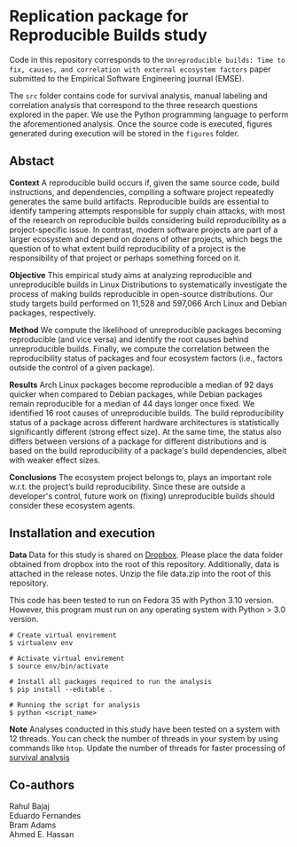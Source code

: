 # Replication package for Reproducible Builds study
Code in this repository corresponds to the `Unreproducible builds: Time to fix, causes, and
correlation with external ecosystem factors` paper submitted to the Empirical Software Engineering journal (EMSE). 

The `src` folder contains code for survival analysis, manual labeling and correlation analysis that correspond to the three research questions explored in the paper. We use the Python programming language to perform the aforementioned analysis. Once the source code is executed, figures generated during execution will be stored in the `figures` folder.  

## Abstact

**Context** A reproducible build occurs if, given the same source code, build instructions, and dependencies, compiling a software project repeatedly generates the same build artifacts. Reproducible builds are essential to identify tampering attempts responsible for supply chain attacks, with most of the research on reproducible builds considering build reproducibility as a project-specific issue. In contrast, modern software projects are part of a larger ecosystem and depend on dozens of other projects, which begs the question of to what extent build reproducibility of a project is the responsibility of that project or perhaps something forced on it. 

**Objective** This empirical study aims at analyzing reproducible and unreproducible builds in Linux Distributions to systematically investigate the process of making builds reproducible in open-source distributions. Our study targets build performed on 11,528 and 597,066 Arch Linux and Debian packages, respectively. 

**Method**  We compute the likelihood of unreproducible packages becoming reproducible (and vice versa) and identify the root causes behind unreproducible builds. Finally, we compute the correlation between the reproducibility status of packages and four ecosystem factors (i.e., factors outside the control of a given package). 

**Results** Arch Linux packages become reproducible a median of 92 days quicker when compared to Debian packages, while Debian packages remain reproducible for a median of 44 days longer once fixed. We identified 16 root causes of unreproducible builds. The build reproducibility status of a package across different hardware architectures is statistically significantly different (strong effect size). At the same time, the status also differs between versions of a package for different distributions and is based on the build reproducibility of a package's build dependencies, albeit with weaker effect sizes. 

**Conclusions** The ecosystem project belongs to, plays an important role w.r.t. the project’s build reproducibility. Since these are outside a developer's control, future work on (fixing) unreproducible builds should consider these ecosystem agents.

## Installation and execution

**Data** Data for this study is shared on [Dropbox](https://www.dropbox.com/s/n8tepo0hn21jfh6/data.zip?dl=0). Please place the data folder obtained from dropbox into the root of this repository. Additionally, data is attached in the release notes. Unzip the file data.zip into the root of this repository.

This code has been tested to run on Fedora 35 with Python 3.10 version. However, this program must run on any operating system with Python > 3.0 version.

```
# Create virtual envirement 
$ virtualenv env

# Activate virtual envirement
$ source env/bin/activate

# Install all packages required to run the analysis
$ pip install --editable .

# Running the script for analysis
$ python <script_name>
```

**Note** Analyses conducted in this study have been tested on a system with 12 threads. You can check the number of threads in your system by using commands like `htop`. Update the number of threads for faster processing of [survival analysis](https://github.com/SAILResearch/wip-21-rahul_bajaj-reproducible_builds-code/blob/main/src/Survival%20Analysis/survival_of_reproducible_packages.py#L97)

## Co-authors

Rahul Bajaj  
Eduardo Fernandes  
Bram Adams  
Ahmed E. Hassan
